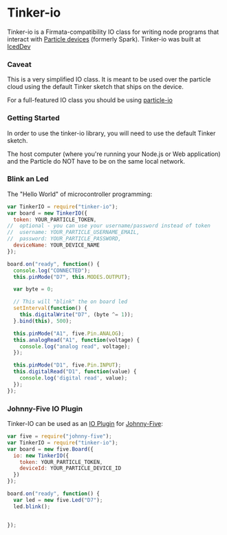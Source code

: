 # Tinker-io

Tinker-io is a Firmata-compatibility IO class for writing node programs that interact with [Particle devices](http://docs.particle.io/) (formerly Spark). Tinker-io was built at [IcedDev](http://iceddev.com/)

### Caveat

This is a very simplified IO class.  It is meant to be used over the particle cloud using the default Tinker sketch that ships on the device.

For a full-featured IO class you should be using [particle-io](https://github.com/rwaldron/particle-io)

### Getting Started

In order to use the tinker-io library, you will need to use the default Tinker sketch.

The host computer (where you're running your Node.js or Web application) and the Particle do NOT have to be on the same local network.

### Blink an Led


The "Hello World" of microcontroller programming:

```js
var TinkerIO = require("tinker-io");
var board = new TinkerIO({
  token: YOUR_PARTICLE_TOKEN,
//  optional - you can use your username/password instead of token  
//  username: YOUR_PARTICLE_USERNAME_EMAIL,
//  password: YOUR_PARTICLE_PASSWORD,
  deviceName: YOUR_DEVICE_NAME
});

board.on("ready", function() {
  console.log("CONNECTED");
  this.pinMode("D7", this.MODES.OUTPUT);

  var byte = 0;

  // This will "blink" the on board led
  setInterval(function() {
    this.digitalWrite("D7", (byte ^= 1));
  }.bind(this), 500);

  this.pinMode("A1", five.Pin.ANALOG);
  this.analogRead("A1", function(voltage) {
    console.log("analog read", voltage);
  });

  this.pinMode("D1", five.Pin.INPUT);
  this.digitalRead("D1", function(value) {
    console.log('digital read', value);
  });
});
```

### Johnny-Five IO Plugin

Tinker-IO can be used as an [IO Plugin](https://github.com/rwaldron/johnny-five/wiki/IO-Plugins) for [Johnny-Five](https://github.com/rwaldron/johnny-five):

```js
var five = require("johnny-five");
var TinkerIO = require("tinker-io");
var board = new five.Board({
  io: new TinkerIO({
    token: YOUR_PARTICLE_TOKEN,
    deviceId: YOUR_PARTICLE_DEVICE_ID
  })
});

board.on("ready", function() {
  var led = new five.Led("D7");
  led.blink();


});
```
